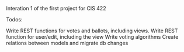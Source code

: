 Interation 1 of the first project for CIS 422


Todos:

Write REST functions for votes and ballots, including views.
Write REST function for user/edit, including the view
Write voting algorithms
Create relations between models and migrate db changes

